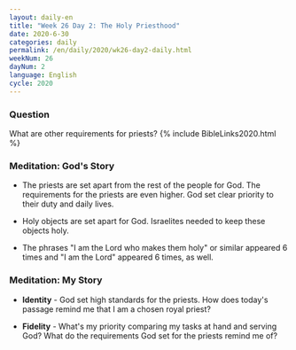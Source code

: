 ```yaml
---
layout: daily-en
title: "Week 26 Day 2: The Holy Priesthood"
date: 2020-6-30 
categories: daily
permalink: /en/daily/2020/wk26-day2-daily.html
weekNum: 26
dayNum: 2
language: English
cycle: 2020
---
```

### Question     
What are other requirements for priests?
{% include BibleLinks2020.html %} 

### Meditation: God's Story   
+ The priests are set apart from the rest of the people for God. The requirements for the priests are even higher. God set clear priority to their duty and daily lives. 

+ Holy objects are set apart for God. Israelites needed to keep these objects holy. 

+ The phrases "I am the Lord who makes them holy" or similar appeared 6 times and "I am the Lord" appeared 6 times, as well. 

### Meditation: My Story   
+ **Identity** - God set high standards for the priests. How does today's passage remind me that I am a chosen royal priest? 

+ **Fidelity** - What's my priority comparing my tasks at hand and serving God? What do the requirements God set for the priests remind me of? 
